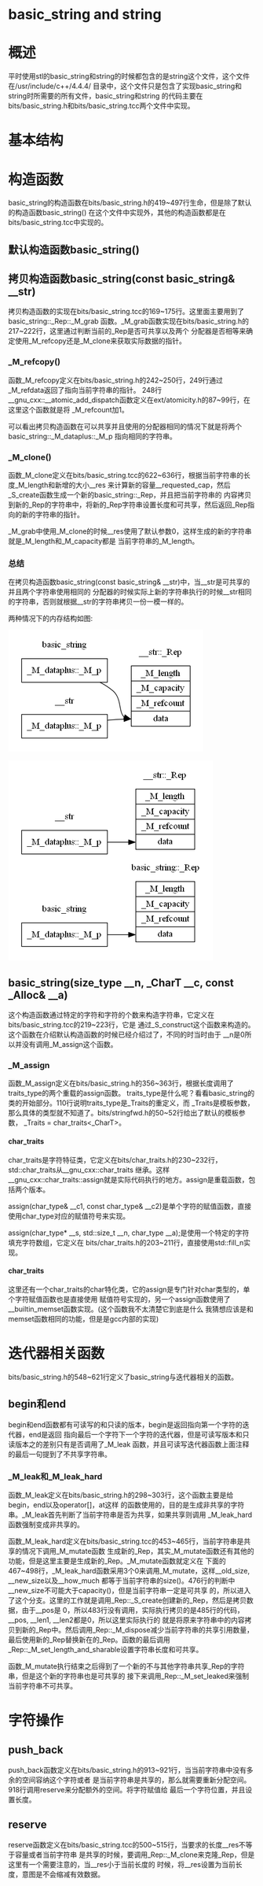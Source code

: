 basic_string and string
=======================

# 概述

平时使用stl的basic_string和string的时候都包含的是string这个文件，这个文件在/usr/include/c++/4.4.4/
目录中，这个文件只是包含了实现basic_string和string时所需要的所有文件，basic_string和string
的代码主要在bits/basic_string.h和bits/basic_string.tcc两个文件中实现。

# 基本结构


# 构造函数

basic_string的构造函数在bits/basic_string.h的419~497行生命，但是除了默认的构造函数basic_string()
在这个文件中实现外，其他的构造函数都是在bits/basic_string.tcc中实现的。

## 默认构造函数basic_string()


## 拷贝构造函数basic_string(const basic_string& __str)

拷贝构造函数的实现在bits/basic_string.tcc的169~175行。这里面主要用到了basic_string::_Rep::_M_grab
函数。_M_grab函数实现在bits/basic_string.h的217~222行，这里通过判断当前的_Rep是否可共享以及两个
分配器是否相等来确定使用_M_refcopy还是_M_clone来获取实际数据的指针。

### _M_refcopy()

函数_M_refcopy定义在bits/basic_string.h的242~250行，249行通过_M_refdata返回了指向当前字符串的指针。
248行__gnu_cxx::__atomic_add_dispatch函数定义在ext/atomicity.h的87~99行，在这里这个函数就是将
_M_refcount加1。

可以看出拷贝构造函数在可以共享并且使用的分配器相同的情况下就是将两个basic_string::_M_dataplus::_M_p
指向相同的字符串。

### _M_clone()

函数_M_clone定义在bits/basic_string.tcc的622~636行，根据当前字符串的长度_M_length和新增的大小__res
来计算新的容量__requested_cap，然后_S_create函数生成一个新的basic_string::_Rep，并且把当前字符串的
内容拷贝到新的_Rep的字符串中，将新的_Rep字符串设置长度和可共享，然后返回_Rep指向的新的字符串的指针。

_M_grab中使用_M_clone的时候__res使用了默认参数0，这样生成的新的字符串就是_M_length和_M_capacity都是
当前字符串的_M_length。

### 总结

在拷贝构造函数basic_string(const basic_string& __str)中，当__str是可共享的并且两个字符串使用相同的
分配器的时候实际上新的字符串执行的时候__str相同的字符串，否则就根据__str的字符串拷贝一份一模一样的。

两种情况下的内存结构如图:

![_M_refcopy](./_M_refcopy.png)

![_M_clone](./_M_clone.png)

## basic_string(size_type __n, _CharT __c, const _Alloc& __a)

这个构造函数通过特定的字符和字符的个数来构造字符串，它定义在bits/basic_string.tcc的219~223行，它是
通过_S_construct这个函数来构造的。这个函数在介绍默认构造函数的时候已经介绍过了，不同的时当时由于
__n是0所以并没有调用_M_assign这个函数。

### _M_assign

函数_M_assign定义在bits/basic_string.h的356~363行，根据长度调用了traits_type的两个重载的assign函数。
traits_type是什么呢？看看basic_string的类的开始部分。110行说明traits_type是_Traits的重定义，而
_Traits是模板参数，那么具体的类型就不知道了。bits/stringfwd.h的50~52行给出了默认的模板参数，
_Traits = char_traits<_CharT>。

#### char_traits

char_traits是字符特征类，它定义在bits/char_traits.h的230~232行，std::char_traits从__gnu_cxx::char_traits
继承。这样__gnu_cxx::char_traits::assign就是实际代码执行的地方。assign是重载函数，包括两个版本。

assign(char_type& __c1, const char_type& __c2)是单个字符的赋值函数，直接使用char_type对应的赋值符号来实现。

assign(char_type* __s, std::size_t __n, char_type __a);是使用一个特定的字符填充字符数组，它定义在
bits/char_traits.h的203~211行，直接使用std::fill_n实现。

#### char_traits<char>

这里还有一个char_traits的char特化类，它的assign是专门针对char类型的，单个字符赋值函数也是直接使用
赋值符号实现的，另一个assign函数使用了__builtin_memset函数实现。(这个函数我不太清楚它到底是什么
我猜想应该是和memset函数相同的功能，但是是gcc内部的实现)

# 迭代器相关函数

bits/basic_string.h的548~621行定义了basic_string与迭代器相关的函数。

## begin和end

begin和end函数都有可读写的和只读的版本，begin是返回指向第一个字符的迭代器，end是返回
指向最后一个字符下一个字符的迭代器，但是可读写版本和只读版本之的差别只有是否调用了_M_leak
函数，并且可读写迭代器函数上面注释的最后一句提到了不共享字符串。

### _M_leak和_M_leak_hard

函数_M_leak定义在bits/basic_string.h的298~303行，这个函数主要是给begin，end以及operator[]，at这样
的函数使用的，目的是生成非共享的字符串。_M_leak首先判断了当前字符串是否为共享，如果共享则调用
_M_leak_hard函数强制变成非共享的。

函数_M_leak_hard定义在bits/basic_string.tcc的453~465行，当前字符串是共享的情况下调用_M_mutate函数
生成新的_Rep，其实_M_mutate函数还有其他的功能，但是这里主要是生成新的_Rep。_M_mutate函数就定义在
下面的467~498行，_M_leak_hard函数采用3个0来调用_M_mutate，这样__old_size, __new_size以及__how_much
都等于当前字符串的size()。476行的判断中__new_size不可能大于capacity()，但是当前字符串一定是可共享
的，所以进入了这个分支。这里的工作就是调用_Rep::_S_create创建新的_Rep，然后是拷贝数据，由于__pos是
0，所以483行没有调用，实际执行拷贝的是485行的代码，__pos, __len1, __len2都是0，所以这里实际执行的
就是将原来字符串中的内容拷贝到新的_Rep中。然后调用_Rep::_M_dispose减少当前字符串的共享引用数量，
最后使用新的_Rep替换新在的_Rep。函数的最后调用_Rep::_M_set_length_and_sharable设置字符串长度和可共享。

函数_M_mutate执行结束之后得到了一个新的不与其他字符串共享_Rep的字符串，但是这个新的字符串也是可共享的
接下来调用_Rep::_M_set_leaked来强制当前字符串不可共享。

# 字符操作

## push_back

push_back函数定义在bits/basic_string.h的913~921行，当当前字符串中没有多余的空间容纳这个字符或者
是当前字符串是共享的，那么就需要重新分配空间。918行调用reserve来分配额外的空间。将字符赋值给
最后一个字符位置，并且设置长度。

## reserve

reserve函数定义在bits/basic_string.tcc的500~515行，当要求的长度__res不等于容量或者当前字符串
是共享的时候，要调用_Rep::_M_clone来克隆_Rep，但是这里有一个需要注意的，当__res小于当前长度的
时候，将__res设置为当前长度，意图是不会缩减有效数据。

